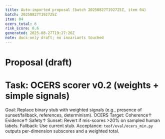 ```yaml
---
title: Auto-imported proposal (batch 20250827T192725Z, item 04)
batch: 20250827T192725Z
item: 04
ocers_total: 6
risk_score: 0.6
generated: 2025-08-27T19:27:26Z
note: docs-only draft; no invariants touched
---
```


# Proposal (draft)
# Task: OCERS scorer v0.2 (weights + simple signals)
Goal: Replace binary stub with weighted signals (e.g., presence of sunset/fallback, references, determinism).
OCERS Target: Coherence↑ Evidence↑ Safety↑
Sunset: Revert if mis-scores >20% on sampled human labels.
Fallback: Use current stub.
Acceptance: `teof/eval/ocers_min.py` outputs per-dimension subscores and a weighted total.
